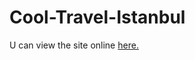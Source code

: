 # Cool-Travel-Istanbul
U can view the site online <a href="https://cooltravelistanbul.w3spaces.com">here.</a>
